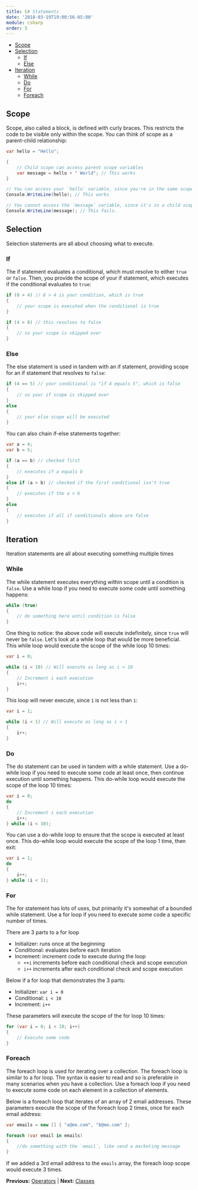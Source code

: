 ```yaml
---
title: C# Statements
date: '2018-03-19T19:00:56-05:00'
module: csharp
order: 5
---
```


* [Scope](#scope)
* [Selection](#selection)
    * [If](#if)
    * [Else](#else)
* [Iteration](#iteration)
    * [While](#while)
    * [Do](#do)
    * [For](#for)
    * [Foreach](#foreach)

## Scope

Scope, also called a block, is defined with curly braces. This restricts the code to be visible only within the scope. You can think of scope as a parent-child relationship:

```csharp
var hello = "Hello";

{
    // Child scope can access parent scope variables
    var message = hello + " World"; // This works
}

// You can access your `hello` variable, since you're in the same scope
Console.WriteLine(hello); // This works

// You cannot access the `message` variable, since it's in a child scope
Console.WriteLine(message); // This fails.
```

## Selection

Selection statements are all about choosing what to execute.

### If

The if statement evaluates a conditional, which must resolve to either `true` or `false`. Then, you provide the scope of your if statement, which executes if the conditional evaluates to `true`:

```csharp
if (8 > 4) // 8 > 4 is your condition, which is true
{
    // your scope is executed when the conditional is true
}

if (4 > 8) // this resolves to false
{
    // so your scope is skipped over
}
```

### Else

The else statement is used in tandem with an if statement, providing scope for an if statement that resolves to `false`:

```csharp
if (4 == 5) // your conditional is "if 4 equals 5", which is false
{
    // so your if scope is skipped over
}
else
{
    // your else scope will be executed
}
```

You can also chain if-else statements together:

```csharp
var a = 4;
var b = 5;

if (a == b) // checked first
{
    // executes if a equals b
}
else if (a > b) // checked if the first conditional isn't true
{
    // executes if the a > b
}
else
{
    // executes if all if conditionals above are false
}
```

## Iteration

Iteration statements are all about executing something multiple times

### While

The while statement executes everything within scope until a condition is `false`. Use a while loop if you need to execute some code until something happens:

```csharp
while (true)
{
    // do something here until condition is false
}
```

One thing to notice: the above code will execute indefinitely, since `true` will never be `false`. Let's look at a while loop that would be more beneficial. This while loop would execute the scope of the while loop 10 times:

```csharp
var i = 0;

while (i < 10) // Will execute as long as i < 10
{
    // Increment i each execution
    i++;
}
```

This loop will never execute, since `1` is not less than `1`:

```csharp
var i = 1;

while (i < 1) // Will execute as long as i < 1
{
    i++;
}
```

### Do

The do statement can be used in tandem with a while statement. Use a do-while loop if you need to execute some code at least once, then continue execution until something happens. This do-while loop would execute the scope of the loop 10 times:

```csharp
var i = 0;
do
{
    // Increment i each execution
    i++;
} while (i < 10);
```

You can use a do-while loop to ensure that the scope is executed at least once. This do-while loop would execute the scope of the loop 1 time, then exit:

```csharp
var i = 1;
do
{
    i++;
} while (i < 1);
```

### For

The for statement has lots of uses, but primarily it's somewhat of a bounded while statement. Use a for loop if you need to execute some code a specific number of times.

There are 3 parts to a for loop

* Initializer: runs once at the beginning
* Conditional: evaluates before each iteration
* Increment: increment code to execute during the loop
  * `++i` increments before each conditional check and scope execution
  * `i++` increments after each conditional check and scope execution

Below if a for loop that demonstrates the 3 parts:

* Initializer: `var i = 0`
* Conditional: `i < 10`
* Increment: `i++`

These parameters will execute the scope of the for loop 10 times:

```csharp
for (var i = 0; i < 10; i++)
{
    // Execute some code
}
```

### Foreach

The foreach loop is used for iterating over a collection. The foreach loop is similar to a for loop. The syntax is easier to read and so is preferable in many scenarios when you have a collection. Use a foreach loop if you need to execute some code on each element in a collection of elements.

Below is a foreach loop that iterates of an array of 2 email addresses. These parameters execute the scope of the foreach loop 2 times, once for each email address:

```csharp
var emails = new [] { "a@me.com", "b@me.com" };

foreach (var email in emails)
{
    //do something with the `email`, like send a marketing message
}
```

If we added a 3rd email address to the `emails` array, the foreach loop scope would execute 3 times.

**Previous:** [Operators](operators.markdown) |
**Next:** [Classes](classes.markdown)
